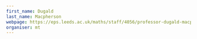 ```yaml
---
first_name: Dugald
last_name: Macpherson
webpage: https://eps.leeds.ac.uk/maths/staff/4056/professor-dugald-macpherson
organiser: mt
---
```

